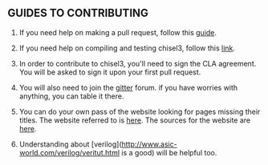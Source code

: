 ## GUIDES TO CONTRIBUTING 
1. If you need help on making a pull request, follow this [guide](https://docs.github.com/en/github/collaborating-with-pull-requests/proposing-changes-to-your-work-with-pull-requests/about-pull-requests).

2. If you need help on compiling and testing chisel3, follow this [link](https://github.com/chipsalliance/chisel3/blob/master/SETUP.md).

3. In order to contribute to chisel3, you'll need to sign the CLA agreement. You will be asked to sign it upon your first pull request.

<!-- This ones helped me a lot -->

4. You will also need to join the [gitter](https://gitter.im/freechipsproject/chisel3) forum. if you have worries with anything, you can table it there.

5. You can do your own pass of the website looking for pages missing their titles. The website referred to is [here](https://www.chisel-lang.org/chisel3/docs/introduction.html). The sources for the website are [here](https://github.com/chipsalliance/chisel3/tree/master/docs).

6. Understanding about [verilog](http://www.asic-world.com/verilog/veritut.html is a good) will be helpful too.
